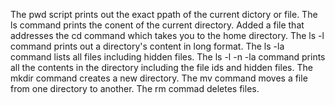 The pwd script prints out the exact ppath of the current dictory or file.
The ls command prints the conent of the current directory.
Added a file that addresses the cd command which takes you to the home directory.
The ls -l command prints out a directory's content in long format.
The ls -la command lists all files including hidden files.
The ls -l -n -la command prints all the contents in the directory including the file ids and hidden files.
The mkdir command creates a new directory.
The mv command moves a file from one directory to another.
The rm commad deletes files.
